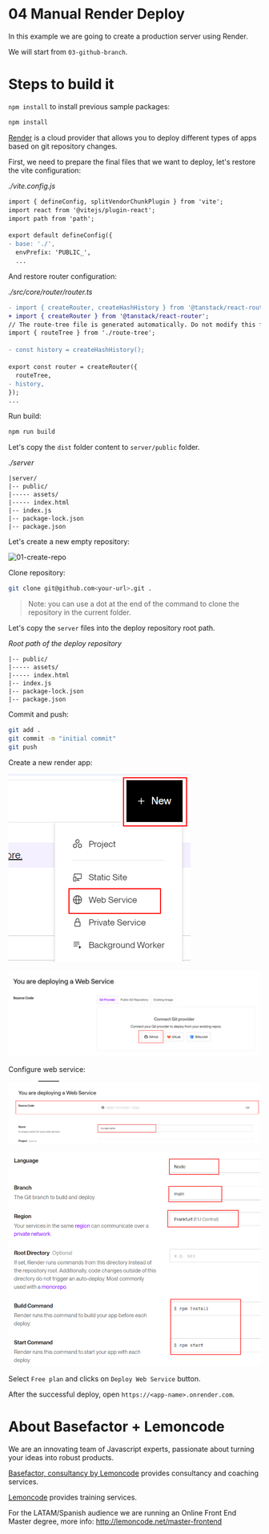 # 04 Manual Render Deploy

In this example we are going to create a production server using Render.

We will start from `03-github-branch`.

# Steps to build it

`npm install` to install previous sample packages:

```bash
npm install
```

[Render](https://render.com/) is a cloud provider that allows you to deploy different types of apps based on git repository changes.

First, we need to prepare the final files that we want to deploy, let's restore the vite configuration:

_./vite.config.js_

```diff
import { defineConfig, splitVendorChunkPlugin } from 'vite';
import react from '@vitejs/plugin-react';
import path from 'path';

export default defineConfig({
- base: './',
  envPrefix: 'PUBLIC_',
  ...

```

And restore router configuration:

_./src/core/router/router.ts_

```diff
- import { createRouter, createHashHistory } from '@tanstack/react-router';
+ import { createRouter } from '@tanstack/react-router';
// The route-tree file is generated automatically. Do not modify this file manually.
import { routeTree } from './route-tree';

- const history = createHashHistory();

export const router = createRouter({
  routeTree,
- history,
});
...

```

Run build:

```bash
npm run build

```

Let's copy the `dist` folder content to `server/public` folder.

_./server_

```
|server/
|-- public/
|----- assets/
|----- index.html
|-- index.js
|-- package-lock.json
|-- package.json
```

Let's create a new empty repository:

![01-create-repo](./readme-resources/01-create-repo.png)

Clone repository:

```bash
git clone git@github.com<your-url>.git .

```

> Note: you can use a dot at the end of the command to clone the repository in the current folder.

Let's copy the `server` files into the deploy repository root path.

_Root path of the deploy repository_

```
|-- public/
|----- assets/
|----- index.html
|-- index.js
|-- package-lock.json
|-- package.json

```

Commit and push:

```bash
git add .
git commit -m "initial commit"
git push

```

Create a new render app:

![02-create-render-app](./readme-resources/02-create-render-app.png)

![03-connect-github](./readme-resources/03-connect-github.png)

Configure web service:

![04-configure-web-service](./readme-resources/04-configure-web-service.png)

![05-configure-runtime](./readme-resources/05-configure-runtime.png)

Select `Free plan` and clicks on `Deploy Web Service` button.

After the successful deploy, open `https://<app-name>.onrender.com`.

# About Basefactor + Lemoncode

We are an innovating team of Javascript experts, passionate about turning your ideas into robust products.

[Basefactor, consultancy by Lemoncode](http://www.basefactor.com) provides consultancy and coaching services.

[Lemoncode](http://lemoncode.net/services/en/#en-home) provides training services.

For the LATAM/Spanish audience we are running an Online Front End Master degree, more info: http://lemoncode.net/master-frontend
